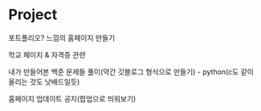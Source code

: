 # Project

포트폴리오? 느낌의 홈페이지 만들기

학교 페이지 & 자격증 관련

내가 만들어본 백준 문제들 풀이(약간 깃블로그 형식으로 만들기) - python(c도 같이 올리는 것도 낫배드일듯)

홈페이지 업데이트 공지(팝업으로 띄워보기)